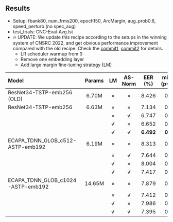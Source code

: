 ## Results

* Setup: fbank80, num_frms200, epoch150, ArcMargin, aug_prob0.6, speed_perturb (no spec_aug)
* test_trials: CNC-Eval-Avg.lst
* 🔥 UPDATE: We update this recipe according to the setups in the winning system of CNSRC 2022, and get obvious performance improvement compared with the old recipe. Check the [commit1](https://github.com/wenet-e2e/wespeaker/pull/63/commits/b08804987b3bbb26f4963cedf634058474c743dd), [commit2](https://github.com/wenet-e2e/wespeaker/pull/66/commits/6f6af29197f0aa0a5d1b1993b7feb2f41b97891f) for details.
    * LR scheduler warmup from 0
    * Remove one embedding layer
    * Add large margin fine-tuning strategy (LM)

| Model                             | Params    | LM  | AS-Norm   | EER (%)   | minDCF (p=0.01)  |
| :------------------------------   | :-------: | :-: | :-------: | :-------: | :--------------: |
| ResNet34-TSTP-emb256 (OLD)        | 6.70M     | ×   | ×         | 8.426     | 0.487            |
| ResNet34-TSTP-emb256              | 6.63M     | ×   | ×         | 7.134     | 0.408            |
|                                   |           | ×   | √         | 6.747     | 0.367            |
|                                   |           | √   | ×         | 6.652     | 0.393            |
|                                   |           | √   | √         | **6.492**     | **0.354**            |
| ECAPA_TDNN_GLOB_c512-ASTP-emb192  | 6.19M     | ×   | ×         | 8.313     | 0.432            |
|                                   |           | ×   | √         | 7.644     | 0.390            |
|                                   |           | √   | ×         | 8.004     | 0.422            |
|                                   |           | √   | √         | 7.417     | 0.379            |
| ECAPA_TDNN_GLOB_c1024-ASTP-emb192 | 14.65M    | ×   | ×         | 7.879     | 0.420            |
|                                   |           | ×   | √         | 7.412     | 0.379            |
|                                   |           | √   | ×         | 7.986     | 0.417            |
|                                   |           | √   | √         | 7.395     | 0.372            |
